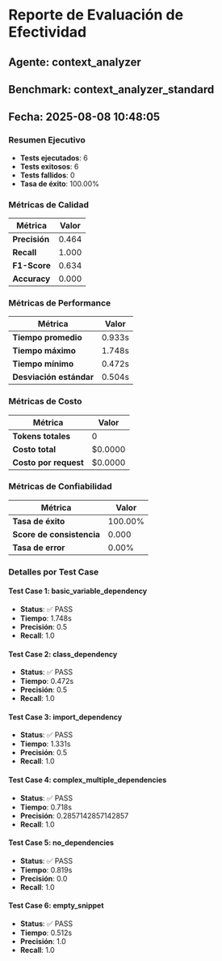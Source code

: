 # Reporte de Evaluación de Efectividad
        
## Agente: context_analyzer
## Benchmark: context_analyzer_standard
## Fecha: 2025-08-08 10:48:05

### Resumen Ejecutivo

- **Tests ejecutados**: 6
- **Tests exitosos**: 6
- **Tests fallidos**: 0
- **Tasa de éxito**: 100.00%

### Métricas de Calidad

| Métrica | Valor |
|---------|--------|
| **Precisión** | 0.464 |
| **Recall** | 1.000 |
| **F1-Score** | 0.634 |
| **Accuracy** | 0.000 |

### Métricas de Performance

| Métrica | Valor |
|---------|--------|
| **Tiempo promedio** | 0.933s |
| **Tiempo máximo** | 1.748s |
| **Tiempo mínimo** | 0.472s |
| **Desviación estándar** | 0.504s |

### Métricas de Costo

| Métrica | Valor |
|---------|--------|
| **Tokens totales** | 0 |
| **Costo total** | $0.0000 |
| **Costo por request** | $0.0000 |

### Métricas de Confiabilidad

| Métrica | Valor |
|---------|--------|
| **Tasa de éxito** | 100.00% |
| **Score de consistencia** | 0.000 |
| **Tasa de error** | 0.00% |

### Detalles por Test Case


#### Test Case 1: basic_variable_dependency

- **Status**: ✅ PASS
- **Tiempo**: 1.748s
- **Precisión**: 0.5
- **Recall**: 1.0

#### Test Case 2: class_dependency

- **Status**: ✅ PASS
- **Tiempo**: 0.472s
- **Precisión**: 0.5
- **Recall**: 1.0

#### Test Case 3: import_dependency

- **Status**: ✅ PASS
- **Tiempo**: 1.331s
- **Precisión**: 0.5
- **Recall**: 1.0

#### Test Case 4: complex_multiple_dependencies

- **Status**: ✅ PASS
- **Tiempo**: 0.718s
- **Precisión**: 0.2857142857142857
- **Recall**: 1.0

#### Test Case 5: no_dependencies

- **Status**: ✅ PASS
- **Tiempo**: 0.819s
- **Precisión**: 0.0
- **Recall**: 1.0

#### Test Case 6: empty_snippet

- **Status**: ✅ PASS
- **Tiempo**: 0.512s
- **Precisión**: 1.0
- **Recall**: 1.0
